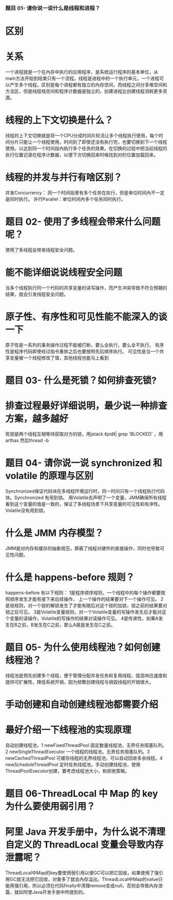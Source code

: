 ### 题目 01- 请你说一说什么是线程和进程？
# 区别
# 关系
 一个进程就是一个在內存中执行的应用程序，是系统运行程序的基本单位，从main方法开始到结束只有一个流程。线程是进程中的一个执行单元，一个进程可以产生多个线程。区别是每个进程都有独立的內存空间，而线程之间分享堆空间和方法区，但是线程栈空间和程序计数器是独立的。创建进程比创建线程消耗更多资源。
 
# 线程的上下文切换是什么？
线程的上下文切换就是将一个CPU分成时间片轮流让多个线程执行使用，每个时间分片只能让一个线程使用，时间到了即使还没有执行完，也要切换到下一个线程使用，以达到同一个时间段內执行多个任务的效果。在切换的过程中把当前线程的执行位置记录在程序计数器，以便下次切换回来时候找到对的位置加载回来。

# 线程的并发与并行有啥区别？
并发Concurrency： 同一个时间段里有多个任务在执行，但是单位时间內不一定是同时执行。
并行Parallel：单位时间內多个任务同时执行。

# 题目 02- 使用了多线程会带来什么问题呢？
使用了多线程会带来线程安全问题。

# 能不能详细说说线程安全问题
当多个线程执行同一个代码的共享变量的读写操作，而产生冲突导致不符合预期的结果，就会引发线程安全问题。

# 原子性、有序性和可见性能不能深入的谈一下
原子性是一系列的事务操作过程不能被打断，要么全执行，要么全不执行。
有序性是程序代码即使经过指令重排之后也要按照先后顺序执行。
可见性是当一个共享变量被一个线程修改了值，其他线程也能马上看到

# 题目 03- 什么是死锁？如何排查死锁? 
# 排查过程最好详细说明，最少说一种排查方案，越多越好 
死锁是两个线程互相等待获取对方的锁，用jstack 《pid》| grep 'BLOCKED' ，用arthas 然后thread -b

# 题目 04- 请你说一说 synchronized 和 volatile 的原理与区别
Synchronized保证代码块在多线程环境运行时，同一时间只有一个线程执行代码块。Synchronized 有用到锁。
用Volatile去声明了一个变量，JMM确保所有线程看到这个变量的值是一致的，保证了多线程场景下共享变量的可见性和有序性。Volatile没有用到锁。

# 什么是 JMM 内存模型？
JMM是对内存和缓存的抽象规范，屏蔽了线程对硬件的直接操作，同时也导致可见性问题。

# 什么是 happens-before 规则？
happens-before 有以下规则：
1是程序顺序规则，一个线程中的每个操作都要按照顺序发生才能有接下来后续操作， 上一个操作的结果要对下一个操作可见。
2是锁规则，对一个锁的解锁发生了才能有随后对这个锁的加锁，锁之前的结果要对锁之后可见。
3是Volatile变量规则，对一个Volatile变量的写操作发生后才能对这个变量的读操作，Volatile的写操作的结果对读操作可见。
4是传递性，如果A发生在B之前，B发生在C之前，那么A就是发生在C之前。

# 题目 05- 为什么使用线程池？如何创建线程池？
线程池是预先创建多个线程，便于管理分配并发任务和复用线程，提高响应速度和提供可扩展性，降低系统开销，因为频繁创建线程与销毀线程的开销很大。

# 手动创建和自动创建线程池都需要介绍 
# 最好介绍一下线程池的实现原理 
自动创建线程池，1 newFixedThreadPool 固定数量线程池，无界任务阻塞队列。2 newSingleThreadExecutor 一个线程的线程池，无界任务阻塞队列。3 newCachedThreadPool 可缓存线程的无界线程池，可以自动回收多余线程。4 newScheduleThreadPool 定时任务线程池。手动创建线程池，使用ThreadPoolExecutor创建，要考虑线程池大小，和拒绝策略。

# 题目 06-ThreadLocal 中 Map 的 key 为什么要使用弱引用？
# 阿里 Java 开发手册中，为什么说不清理自定义的 ThreadLocal 变量会导致内存泄露呢？
ThreadLocal中Map的key要使用弱引用以便GC可以把它回收，如果使用了强引用GC就无法把它回收，对象多了就会內存溢出。ThreadLocal中Map的value只能用强引用，所以必须在代码finally中清理remove变成null，否则会导致內存泄露，就如阿里Java开发手册中所提到的。
